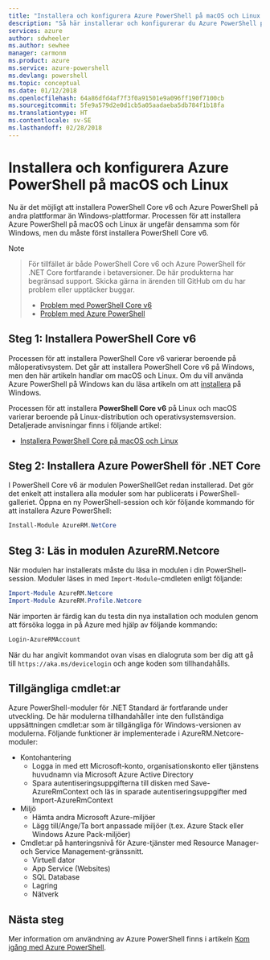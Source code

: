 ```yaml
---
title: "Installera och konfigurera Azure PowerShell på macOS och Linux | Microsoft Docs"
description: "Så här installerar och konfigurerar du Azure PowerShell på macOS och Linux för första gången."
services: azure
author: sdwheeler
ms.author: sewhee
manager: carmonm
ms.product: azure
ms.service: azure-powershell
ms.devlang: powershell
ms.topic: conceptual
ms.date: 01/12/2018
ms.openlocfilehash: 64a86dfd4af7f3f0a91501e9a096ff190f7100cb
ms.sourcegitcommit: 5fe9a579d2e0d1cb5a05aadaeba5db784f1b18fa
ms.translationtype: HT
ms.contentlocale: sv-SE
ms.lasthandoff: 02/28/2018
---
```

# <a name="install-and-configure-azure-powershell-on-macos-and-linux"></a>Installera och konfigurera Azure PowerShell på macOS och Linux

Nu är det möjligt att installera PowerShell Core v6 och Azure PowerShell på andra plattformar än Windows-plattformar.
Processen för att installera Azure PowerShell på macOS och Linux är ungefär densamma som för Windows, men du måste först installera PowerShell Core v6.

> [!NOTE]

> För tillfället är både PowerShell Core v6 och Azure PowerShell för .NET Core fortfarande i betaversioner.
> De här produkterna har begränsad support. Skicka gärna in ärenden till GitHub om du har problem eller upptäcker buggar.
>
> * [Problem med PowerShell Core v6](https://github.com/PowerShell/PowerShell/issues)
> * [Problem med Azure PowerShell](https://github.com/azure/azure-docs-powershell/issues)

## <a name="step-1-install-powershell-core-v6"></a>Steg 1: Installera PowerShell Core v6

Processen för att installera PowerShell Core v6 varierar beroende på måloperativsystem.
Det går att installera PowerShell Core v6 på Windows, men den här artikeln handlar om macOS och Linux. Om du vill använda Azure PowerShell på Windows kan du läsa artikeln om att [installera](./install-azurerm-ps.md) på Windows.

Processen för att installera **PowerShell Core v6** på Linux och macOS varierar beroende på Linux-distribution och operativsystemsversion.
Detaljerade anvisningar finns i följande artikel:

- [Installera PowerShell Core på macOS och Linux](/powershell/scripting/setup/installing-powershell-core-on-macos-and-linux)

## <a name="step-2-install-azure-powershell-for-net-core"></a>Steg 2: Installera Azure PowerShell för .NET Core

I PowerShell Core v6 är modulen PowerShellGet redan installerad. Det gör det enkelt att installera alla moduler som har publicerats i PowerShell-galleriet. Öppna en ny PowerShell-session och kör följande kommando för att installera Azure PowerShell:

```powershell
Install-Module AzureRM.NetCore
```

## <a name="step-3-load-the-azurermnetcore-module"></a>Steg 3: Läs in modulen AzureRM.Netcore

När modulen har installerats måste du läsa in modulen i din PowerShell-session. Moduler läses in med `Import-Module`-cmdleten enligt följande:

```powershell
Import-Module AzureRM.Netcore
Import-Module AzureRM.Profile.Netcore
```

När importen är färdig kan du testa din nya installation och modulen genom att försöka logga in på Azure med hjälp av följande kommando:

```powershell
Login-AzureRMAccount
```

När du har angivit kommandot ovan visas en dialogruta som ber dig att gå till `https://aka.ms/devicelogin` och ange koden som tillhandahålls.

## <a name="available-cmdlets"></a>Tillgängliga cmdlet:ar

Azure PowerShell-moduler för .NET Standard är fortfarande under utveckling. De här modulerna tillhandahåller inte den fullständiga uppsättningen cmdlet:ar som är tillgängliga för Windows-versionen av modulerna. Följande funktioner är implementerade i AzureRM.Netcore-moduler:

* Kontohantering
  - Logga in med ett Microsoft-konto, organisationskonto eller tjänstens huvudnamn via Microsoft Azure Active Directory
  - Spara autentiseringsuppgifterna till disken med Save-AzureRmContext och läs in sparade autentiseringsuppgifter med Import-AzureRmContext
* Miljö
  - Hämta andra Microsoft Azure-miljöer
  - Lägg till/Ange/Ta bort anpassade miljöer (t.ex. Azure Stack eller Windows Azure Pack-miljöer)
* Cmdlet:ar på hanteringsnivå för Azure-tjänster med Resource Manager- och Service Management-gränssnitt.
  - Virtuell dator
  - App Service (Websites)
  - SQL Database
  - Lagring
  - Nätverk

## <a name="next-steps"></a>Nästa steg

Mer information om användning av Azure PowerShell finns i artikeln [Kom igång med Azure PowerShell](get-started-azureps.md).
